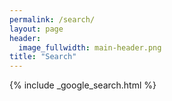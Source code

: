 ```yaml
---
permalink: /search/
layout: page
header:
  image_fullwidth: main-header.png
title: "Search"
---
```


{% include _google_search.html %}
